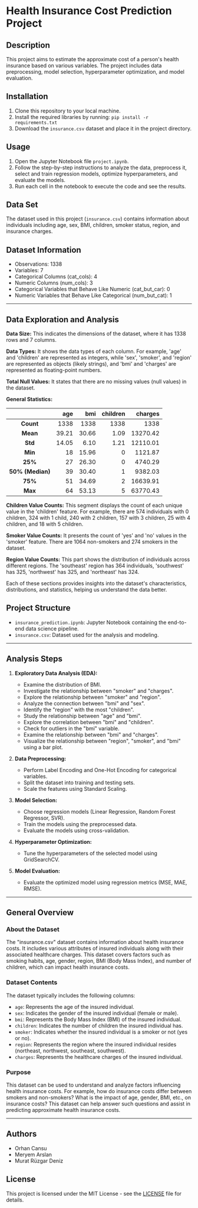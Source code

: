 # Health Insurance Cost Prediction Project

## Description
This project aims to estimate the approximate cost of a person's health insurance based on various variables. The project includes data preprocessing, model selection, hyperparameter optimization, and model evaluation.

## Installation
1. Clone this repository to your local machine.
2. Install the required libraries by running: `pip install -r requirements.txt`
3. Download the `insurance.csv` dataset and place it in the project directory.

## Usage
1. Open the Jupyter Notebook file `project.ipynb`.
2. Follow the step-by-step instructions to analyze the data, preprocess it, select and train regression models, optimize hyperparameters, and evaluate the models.
3. Run each cell in the notebook to execute the code and see the results.

## Data Set
The dataset used in this project (`insurance.csv`) contains information about individuals including age, sex, BMI, children, smoker status, region, and insurance charges.

## Dataset Information

- Observations: 1338
- Variables: 7
- Categorical Columns (cat_cols): 4
- Numeric Columns (num_cols): 3
- Categorical Variables that Behave Like Numeric (cat_but_car): 0
- Numeric Variables that Behave Like Categorical (num_but_cat): 1

---

## Data Exploration and Analysis

**Data Size:**
This indicates the dimensions of the dataset, where it has 1338 rows and 7 columns.

**Data Types:**
It shows the data types of each column. For example, 'age' and 'children' are represented as integers, while 'sex', 'smoker', and 'region' are represented as objects (likely strings), and 'bmi' and 'charges' are represented as floating-point numbers.

**Total Null Values:**
It states that there are no missing values (null values) in the dataset.

**General Statistics:**

|     |      age |       bmi |   children |      charges |
|:---:| --------:| ---------:| ----------:| -----------:|
| **Count** | 1338 | 1338 | 1338 | 1338 |
| **Mean** | 39.21 | 30.66 | 1.09 | 13270.42 |
| **Std** | 14.05 | 6.10 | 1.21 | 12110.01 |
| **Min** | 18 | 15.96 | 0 | 1121.87 |
| **25%** | 27 | 26.30 | 0 | 4740.29 |
| **50% (Median)** | 39 | 30.40 | 1 | 9382.03 |
| **75%** | 51 | 34.69 | 2 | 16639.91 |
| **Max** | 64 | 53.13 | 5 | 63770.43 |

**Children Value Counts:**
This segment displays the count of each unique value in the 'children' feature. For example, there are 574 individuals with 0 children, 324 with 1 child, 240 with 2 children, 157 with 3 children, 25 with 4 children, and 18 with 5 children.

**Smoker Value Counts:**
It presents the count of 'yes' and 'no' values in the 'smoker' feature. There are 1064 non-smokers and 274 smokers in the dataset.

**Region Value Counts:**
This part shows the distribution of individuals across different regions. The 'southeast' region has 364 individuals, 'southwest' has 325, 'northwest' has 325, and 'northeast' has 324.

Each of these sections provides insights into the dataset's characteristics, distributions, and statistics, helping us understand the data better.


## Project Structure
- `insurance_prediction.ipynb`: Jupyter Notebook containing the end-to-end data science pipeline.
- `insurance.csv`: Dataset used for the analysis and modeling.


---

## Analysis Steps
1. **Exploratory Data Analysis (EDA):**
   - Examine the distribution of BMI.
   - Investigate the relationship between "smoker" and "charges".
   - Explore the relationship between "smoker" and "region".
   - Analyze the connection between "bmi" and "sex".
   - Identify the "region" with the most "children".
   - Study the relationship between "age" and "bmi".
   - Explore the correlation between "bmi" and "children".
   - Check for outliers in the "bmi" variable.
   - Examine the relationship between "bmi" and "charges".
   - Visualize the relationship between "region", "smoker", and "bmi" using a bar plot.

2. **Data Preprocessing:**
   - Perform Label Encoding and One-Hot Encoding for categorical variables.
   - Split the dataset into training and testing sets.
   - Scale the features using Standard Scaling.

3. **Model Selection:**
   - Choose regression models (Linear Regression, Random Forest Regressor, SVR).
   - Train the models using the preprocessed data.
   - Evaluate the models using cross-validation.

4. **Hyperparameter Optimization:**
   - Tune the hyperparameters of the selected model using GridSearchCV.

5. **Model Evaluation:**
   - Evaluate the optimized model using regression metrics (MSE, MAE, RMSE).
---
## General Overview

### About the Dataset

The "insurance.csv" dataset contains information about health insurance costs. It includes various attributes of insured individuals along with their associated healthcare charges. This dataset covers factors such as smoking habits, age, gender, region, BMI (Body Mass Index), and number of children, which can impact health insurance costs.

### Dataset Contents

The dataset typically includes the following columns:

- `age`: Represents the age of the insured individual.
- `sex`: Indicates the gender of the insured individual (female or male).
- `bmi`: Represents the Body Mass Index (BMI) of the insured individual.
- `children`: Indicates the number of children the insured individual has.
- `smoker`: Indicates whether the insured individual is a smoker or not (yes or no).
- `region`: Represents the region where the insured individual resides (northeast, northwest, southeast, southwest).
- `charges`: Represents the healthcare charges of the insured individual.

### Purpose

This dataset can be used to understand and analyze factors influencing health insurance costs. For example, how do insurance costs differ between smokers and non-smokers? What is the impact of age, gender, BMI, etc., on insurance costs? This dataset can help answer such questions and assist in predicting approximate health insurance costs.

---

## Authors
- Orhan Cansu 
- Meryem Arslan
- Murat Rüzgar Deniz

## License
This project is licensed under the MIT License - see the [LICENSE](LICENSE) file for details.
